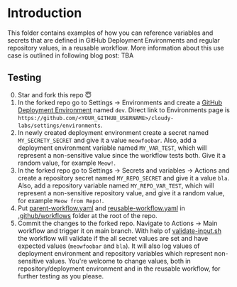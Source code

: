 # Introduction

This folder contains examples of how you can reference variables and secrets that are defined in GitHub Deployment Environments and regular repository values, in a reusable workflow.
More information about this use case is outlined in following blog post: TBA

## Testing

0. Star and fork this repo 😇
1. In the forked repo go to Settings -> Environments and create a [GitHub Deployment Environment](https://docs.github.com/en/actions/how-tos/managing-workflow-runs-and-deployments/managing-deployments/managing-environments-for-deployment) named `dev`. Direct link to Environments page is `https://github.com/<YOUR_GITHUB_USERNAME>/cloudy-labs/settings/environments`.
2. In newly created deployment environment create a secret named `MY_SECRETY_SECRET` and give it a value `meowfoobar`. Also, add a deployment environment variable named `MY_VAR_TEST`, which will represent a non-sensitive value since the workflow tests both. Give it a random value, for example `Meow!`.
3. In the forked repo go to Settings -> Secrets and variables -> Actions and create a repository secret named `MY_REPO_SECRET` and give it a value `bla`. Also, add a repository variable named `MY_REPO_VAR_TEST`, which will represent a non-sensitive repository value, and give it a random value, for example `Meow from Repo!`.
4. Put [parent-workflow.yaml](./parent-workflow.yaml) and [reusable-workflow.yaml](./reusable-workflow.yaml) in [.github/workflows](../../.github/workflows/) folder at the root of the repo.
5. Commit the changes to the forked repo. Navigate to Actions -> Main workflow and trigger it on main branch. With help of [validate-input.sh](../../util-scripts/validate-input.sh) the workflow will validate if the all secret values are set and have expected values (`meowfoobar` and `bla`). It will also log values of deployment environment and repository variables which represent non-sensitive values. You're welcome to change values, both in repository/deployment environment and in the reusable workflow, for further testing as you please.